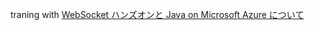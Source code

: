 traning with [WebSocket ハンズオンと Java on Microsoft Azure について](http://yoshio3.com/2015/12/22/java-on-azure-websock-hands-on/)
